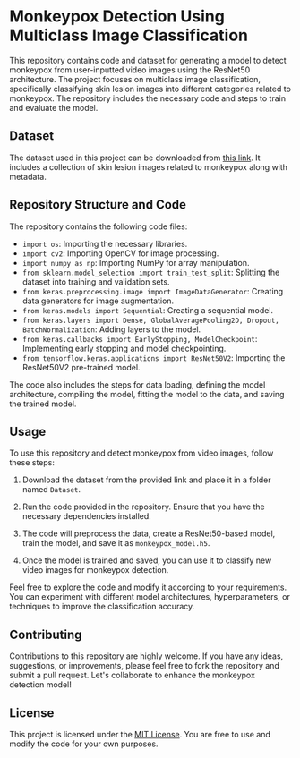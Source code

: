 # Monkeypox Detection Using Multiclass Image Classification

This repository contains code and dataset for generating a model to detect monkeypox from user-inputted video images using the ResNet50 architecture. The project focuses on multiclass image classification, specifically classifying skin lesion images into different categories related to monkeypox. The repository includes the necessary code and steps to train and evaluate the model.

## Dataset

The dataset used in this project can be downloaded from [this link](https://www.kaggle.com/datasets/nafin59/monkeypox-skin-lesion-dataset?select=Monkeypox_Dataset_metadata.csv). It includes a collection of skin lesion images related to monkeypox along with metadata.

## Repository Structure and Code

The repository contains the following code files:

- `import os`: Importing the necessary libraries.
- `import cv2`: Importing OpenCV for image processing.
- `import numpy as np`: Importing NumPy for array manipulation.
- `from sklearn.model_selection import train_test_split`: Splitting the dataset into training and validation sets.
- `from keras.preprocessing.image import ImageDataGenerator`: Creating data generators for image augmentation.
- `from keras.models import Sequential`: Creating a sequential model.
- `from keras.layers import Dense, GlobalAveragePooling2D, Dropout, BatchNormalization`: Adding layers to the model.
- `from keras.callbacks import EarlyStopping, ModelCheckpoint`: Implementing early stopping and model checkpointing.
- `from tensorflow.keras.applications import ResNet50V2`: Importing the ResNet50V2 pre-trained model.

The code also includes the steps for data loading, defining the model architecture, compiling the model, fitting the model to the data, and saving the trained model.

## Usage

To use this repository and detect monkeypox from video images, follow these steps:

1. Download the dataset from the provided link and place it in a folder named `Dataset`.

2. Run the code provided in the repository. Ensure that you have the necessary dependencies installed.

3. The code will preprocess the data, create a ResNet50-based model, train the model, and save it as `monkeypox_model.h5`.

4. Once the model is trained and saved, you can use it to classify new video images for monkeypox detection.

Feel free to explore the code and modify it according to your requirements. You can experiment with different model architectures, hyperparameters, or techniques to improve the classification accuracy.

## Contributing

Contributions to this repository are highly welcome. If you have any ideas, suggestions, or improvements, please feel free to fork the repository and submit a pull request. Let's collaborate to enhance the monkeypox detection model!

## License

This project is licensed under the [MIT License](LICENSE). You are free to use and modify the code for your own purposes.
